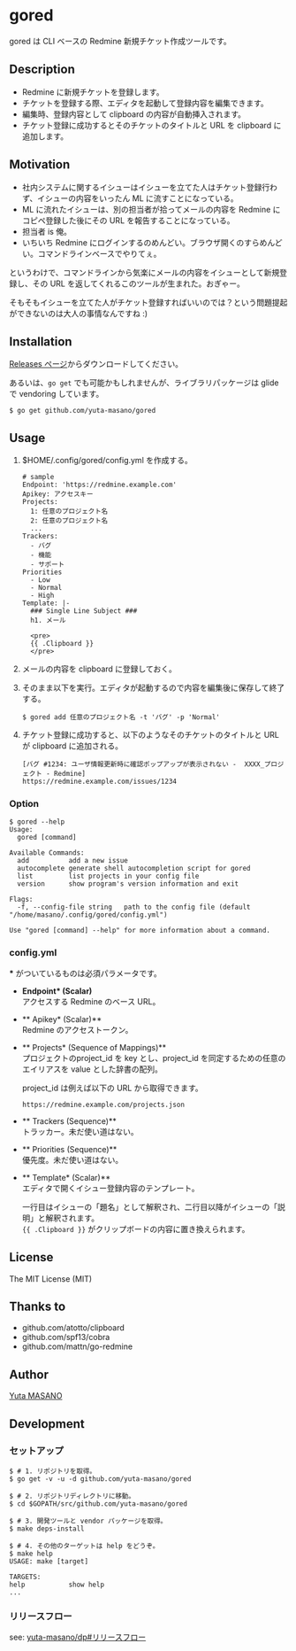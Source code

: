# gored

gored は CLI ベースの Redmine 新規チケット作成ツールです。

## Description

* Redmine に新規チケットを登録します。
* チケットを登録する際、エディタを起動して登録内容を編集できます。
* 編集時、登録内容として clipboard の内容が自動挿入されます。
* チケット登録に成功するとそのチケットのタイトルと URL を clipboard に追加します。

## Motivation

* 社内システムに関するイシューはイシューを立てた人はチケット登録行わず、イシューの内容をいったん ML に流すことになっている。
* ML に流れたイシューは、別の担当者が拾ってメールの内容を Redmine にコピペ登録した後にその URL を報告することになっている。
* 担当者 is 俺。
* いちいち Redmine にログインするのめんどい。ブラウザ開くのすらめんどい。コマンドラインベースでやりてぇ。

というわけで、コマンドラインから気楽にメールの内容をイシューとして新規登録し、その URL を返してくれるこのツールが生まれた。おぎゃー。

そもそもイシューを立てた人がチケット登録すればいいのでは？という問題提起ができないのは大人の事情なんですね :)

## Installation

[Releases ページ](https://github.com/yuta-masano/gored/releases)からダウンロードしてください。

あるいは、`go get` でも可能かもしれませんが、ライブラリパッケージは glide で vendoring しています。

```
$ go get github.com/yuta-masano/gored
```

## Usage

1. $HOME/.config/gored/config.yml を作成する。  
   ```
   # sample
   Endpoint: 'https://redmine.example.com'
   Apikey: アクセスキー
   Projects:
     1: 任意のプロジェクト名
     2: 任意のプロジェクト名
     ...
   Trackers:
     - バグ
     - 機能
     - サポート
   Priorities
     - Low
     - Normal
     - High
   Template: |-
     ### Single Line Subject ###
     h1. メール

     <pre>
     {{ .Clipboard }}
     </pre>
   ```

2. メールの内容を clipboard に登録しておく。

3. そのまま以下を実行。エディタが起動するので内容を編集後に保存して終了する。

   ```
   $ gored add 任意のプロジェクト名 -t 'バグ' -p 'Normal'
   ```

4. チケット登録に成功すると、以下のようなそのチケットのタイトルと URL が clipboard に追加される。

   ```
   [バグ #1234: ユーザ情報更新時に確認ポップアップが表示されない -  XXXX_プロジェクト - Redmine]
   https://redmine.example.com/issues/1234
   ```

### Option

```
$ gored --help
Usage:
  gored [command]

Available Commands:
  add          add a new issue
  autocomplete generate shell autocompletion script for gored
  list         list projects in your config file
  version      show program's version information and exit

Flags:
  -f, --config-file string   path to the config file (default "/home/masano/.config/gored/config.yml")

Use "gored [command] --help" for more information about a command.
```

### config.yml
**\*** がついているものは必須パラメータです。

* **Endpoint\* (Scalar)**  
  アクセスする Redmine のベース URL。

* ** Apikey\* (Scalar)**  
  Redmine のアクセストークン。

* ** Projects\* (Sequence of Mappings)**  
  プロジェクトのproject_id を key とし、project_id を同定するための任意のエイリアスを value とした辞書の配列。

  project_id は例えば以下の URL から取得できます。
  ```
  https://redmine.example.com/projects.json
  ```

* ** Trackers (Sequence)**  
  トラッカー。未だ使い道はない。

* ** Priorities (Sequence)**  
  優先度。未だ使い道はない。

* ** Template\* (Scalar)**  
  エディタで開くイシュー登録内容のテンプレート。
  
  一行目はイシューの「題名」として解釈され、二行目以降がイシューの「説明」と解釈されます。  
  `{{ .Clipboard }}` がクリップボードの内容に置き換えられます。

## License

The MIT License (MIT)

## Thanks to

* github.com/atotto/clipboard
* github.com/spf13/cobra
* github.com/mattn/go-redmine

## Author

[Yuta MASANO](https://github.com/yuta-masano)

## Development

### セットアップ

```
$ # 1. リポジトリを取得。
$ go get -v -u -d github.com/yuta-masano/gored

$ # 2. リポジトリディレクトリに移動。
$ cd $GOPATH/src/github.com/yuta-masano/gored

$ # 3. 開発ツールと vendor パッケージを取得。
$ make deps-install

$ # 4. その他のターゲットは help をどうぞ。
$ make help
USAGE: make [target]

TARGETS:
help           show help
...
```

### リリースフロー

see: [yuta-masano/dp#リリースフロー](https://github.com/yuta-masano/dp#%E3%83%AA%E3%83%AA%E3%83%BC%E3%82%B9%E3%83%95%E3%83%AD%E3%83%BC)
